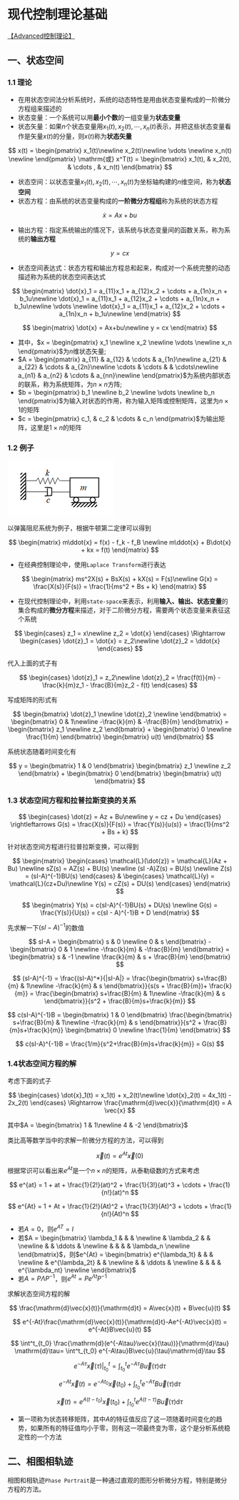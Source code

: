 # 现代控制理论基础

[【Advanced控制理论】](https://www.bilibili.com/video/BV1yx411u7iX/?share_source=copy_web&vd_source=6fcbce3c943e3eb2d721be0364c24be)

## 一、状态空间

### 1.1 理论

* 在用状态空间法分析系统时，系统的动态特性是用由状态变量构成的一阶微分方程组来描述的
* 状态变量：一个系统可以用**最小个数**的一组变量为**状态变量**
* 状态矢量：如果$n$个状态变量用$x_1(t), x_2(t), \cdots , x_n(t)$表示，并把这些状态变量看作是矢量$x(t)$的分量，则$x(t)$称为**状态矢量**

$$
x(t) = \begin{pmatrix}
x_1(t)\newline
x_2(t)\newline
\vdots \newline
x_n(t) \newline
\end{pmatrix}
\mathrm{或}
x^T(t) = \begin{bmatrix}
x_1(t), & x_2(t), & \cdots , & x_n(t)
\end{bmatrix}
$$

* 状态空间：以状态变量$x_1(t), x_2(t),\cdots,x_n(t)$为坐标轴构建的$n$维空间，称为**状态空间**
* 状态方程：由系统的状态变量构成的**一阶微分方程组**称为系统的状态方程

$$
\dot{x} = Ax+bu
$$

* 输出方程：指定系统输出的情况下，该系统与状态变量间的函数关系，称为系统的**输出方程**

$$
y = cx
$$

* 状态空间表达式：状态方程和输出方程总和起来，构成对一个系统完整的动态描述称为系统的状态空间表达式

$$
\begin{matrix}
\dot{x}_1 = a_{11}x_1 + a_{12}x_2 + \cdots + a_{1n}x_n + b_1u\newline
\dot{x}_1 = a_{11}x_1 + a_{12}x_2 + \cdots + a_{1n}x_n + b_1u\newline
\vdots \newline
\dot{x}_1 = a_{11}x_1 + a_{12}x_2 + \cdots + a_{1n}x_n + b_1u\newline
\end{matrix}
$$

$$
\begin{matrix}
\dot{x} = Ax+bu\newline
y = cx
\end{matrix}
$$

* 其中，$x = \begin{pmatrix}
x_1 \newline x_2 \newline \vdots \newline x_n
\end{pmatrix}$为$n$维状态矢量;
* $A = \begin{pmatrix}
a_{11} & a_{12} & \cdots & a_{1n}\newline
a_{21} & a_{22} & \cdots & a_{2n}\newline
\cdots & \cdots &  & \cdots\newline
a_{n1} & a_{n2} & \cdots & a_{nn}\newline
\end{pmatrix}$为系统内部状态的联系，称为系统矩阵，为$n\times n$方阵;
* $b = \begin{pmatrix}
b_1 \newline b_2 \newline \vdots \newline b_n
\end{pmatrix}$为输入对状态的作用，称为输入矩阵或控制矩阵，这里为$n\times 1$的矩阵
* $c = \begin{pmatrix}
c_1, & c_2 & \cdots & c_n
\end{pmatrix}$为输出矩阵，这里是$1\times n$的矩阵

### 1.2 例子

![弹簧阻尼系统](./image/SpringAndDamping.png)

以弹簧阻尼系统为例子，根据牛顿第二定律可以得到

$$
\begin{matrix}
    m\ddot{x} = f(x) - f_k - f_B \newline
    m\ddot{x} + B\dot{x} + kx = f(t)
\end{matrix}
$$

* 在经典控制理论中，使用`Laplace Transform`进行表达

$$
\begin{matrix}
ms^2X(s) + BsX(s) + kX(s) = F(s)\newline
G(x) = \frac{X(s)}{F(s)} = \frac{1}{ms^2 + Bs + k}
\end{matrix}
$$

* 在现代控制理论中，利用`state-space`来表示，利用**输入、输出、状态变量**的集合构成的**微分方程**来描述，对于二阶微分方程，需要两个状态变量来表征这个系统

$$
\begin{cases}
z_1 = x\newline
z_2 = \dot{x}
\end{cases}
\Rightarrow
\begin{cases}
\dot{z}_1 = \dot{x} = z_2\newline
\dot{z}_2 = \ddot{x}
\end{cases}
$$

代入上面的式子有

$$
\begin{cases}
\dot{z}_1 = z_2\newline
\dot{z}_2 = \frac{f(t)}{m} - \frac{k}{m}z_1 - \frac{B}{m}z_2 - f(t)
\end{cases}
$$

写成矩阵的形式有

$$
\begin{bmatrix}
\dot{z}_1 \newline
\dot{z}_2 \newline
\end{bmatrix} = \begin{bmatrix}
    0 & 1\newline
    -\frac{k}{m} & -\frac{B}{m}
\end{bmatrix} = \begin{bmatrix}
    z_1 \newline
    z_2
\end{bmatrix} + \begin{bmatrix}
    0 \newline
    \frac{1}{m}
\end{bmatrix} \begin{bmatrix}
    u(t)
\end{bmatrix}
$$

系统状态随着时间变化有

$$
y = \begin{bmatrix}
    1 & 0
\end{bmatrix} \begin{bmatrix}
    z_1 \newline
    z_2
\end{bmatrix} + \begin{bmatrix}
    0
\end{bmatrix} \begin{bmatrix}
    u(t)
\end{bmatrix}
$$

### 1.3 状态空间方程和拉普拉斯变换的关系

$$
\begin{cases}
    \dot{z} = Az + Bu\newline
    y = cz + Du
\end{cases} \rightleftarrows
G(s) = \frac{X(s)}{F(s)} = \frac{Y(s)}{u(s)} = \frac{1}{ms^2 + Bs + k}
$$

针对状态空间方程进行拉普拉斯变换，可以得到

$$
\begin{matrix}
    \begin{cases}
    \mathcal{L}(\dot{z}) = \mathcal{L}(Az + Bu) \newline
    sZ(s) = AZ(s) + BU(s) \newline
    (sI -A)Z(s) = BU(s) \newline
    Z(s) = (sI-A)^{-1}BU(s)
\end{cases} & \begin{cases}
    \mathcal{L}(y) = \mathcal{L}(cz+Du)\newline
    Y(s) = cZ(s) + DU(s)
\end{cases}
\end{matrix}
$$

$$
\begin{matrix}
    Y(s) = c(sI-A)^{-1}BU(s) + DU(s) \newline
    G(s) = \frac{Y(s)}{U(s)} = c(sI - A)^{-1}B + D
\end{matrix}
$$

先求解一下$(sI - A)^{-1}$的数值

$$
    sI-A = \begin{bmatrix}
        s & 0 \newline
        0 & s
    \end{bmatrix} - \begin{bmatrix}
        0 & 1 \newline
        -\frac{k}{m} & -\frac{B}{m}
    \end{bmatrix} = \begin{bmatrix}
        s & -1 \newline
        \frac{k}{m} & s + \frac{B}{m}
    \end{bmatrix}
$$

$$
(sI-A)^{-1} = \frac{(sI-A)^*}{|sI-A|} = \frac{\begin{bmatrix}
        s+\frac{B}{m} & 1\newline
        -\frac{k}{m} & s
    \end{bmatrix}}{s(s + \frac{B}{m})+ \frac{k}{m}} = \frac{\begin{bmatrix}
        s+\frac{B}{m} & 1\newline
        -\frac{k}{m} & s
    \end{bmatrix}}{s^2 + \frac{B}{m}s+\frac{k}{m}}
$$

$$
c(sI-A)^{-1}B = \begin{bmatrix}
    1 & 0
\end{bmatrix} \frac{\begin{bmatrix}
        s+\frac{B}{m} & 1\newline
        -\frac{k}{m} & s
    \end{bmatrix}}{s^2 + \frac{B}{m}s+\frac{k}{m}} \begin{bmatrix}
        0 \newline
        \frac{1}{m}
    \end{bmatrix}
$$

$$
c(sI-A)^{-1}B = \frac{1/m}{s^2+\frac{B}{m}s+\frac{k}{m}} = G(s)
$$

### 1.4状态空间方程的解

考虑下面的式子

$$
\begin{cases}
    \dot{x}_1(t) = x_1(t) + x_2(t)\newline
    \dot{x}_2(t) = 4x_1(t) - 2x_2(t)
\end{cases} \Rightarrow \frac{\mathrm{d}\vec{x}}{\mathrm{d}t} = A \vec{x}
$$

其中$A = \begin{bmatrix}
    1 & 1\newline
    4 & -2
\end{bmatrix}$

类比高等数学当中的求解一阶微分方程的方法，可以得到

$$
\vec{x}(t) = e^{At}\vec{x}(0)
$$

根据常识可以看出来$e^{At}$是一个$n\times n$的矩阵，从泰勒级数的方式来考虑

$$
e^{at} = 1 + at + \frac{1}{2!}(at)^2 + \frac{1}{3!}(at)^3 + \cdots + \frac{1}{n!}(at)^n
$$

$$
e^{At} = 1 + At + \frac{1}{2!}(At)^2 + \frac{1}{3!}(At)^3 + \cdots + \frac{1}{n!}(At)^n
$$

* 若$A = 0$，则$e^{AT}=I$
* 若$A = \begin{bmatrix}
    \lambda_1 & & & \newline
    & \lambda_2 & & \newline
    & & \ddots & \newline
    & & & & \lambda_n \newline
\end{bmatrix}$，则$e^{At} = \begin{bmatrix}
    e^{\lambda_1t} & & & \newline
    & e^{\lambda_2t} & & \newline
    & & \ddots & \newline
    & & & & e^{\lambda_nt} \newline
\end{bmatrix}$
* 若$A = P\Lambda P^{-1}$，则$e^{At}=Pe^{\Lambda t}P^{-1}$

求解状态空间方程的解

$$
\frac{\mathrm{d}\vec{x}(t)}{\mathrm{d}t} = A\vec{x}(t) + B\vec{u}(t)
$$

$$
e^{-At}\frac{\mathrm{d}\vec{x}(t)}{\mathrm{d}t}-Ae^{-At}\vec{x}(t) = e^{-At}B\vec{u}(t)
$$

$$
\int^t_{t_0} \frac{\mathrm{d}(e^{-A\tau}\vec{x}(\tau))}{\mathrm{d}\tau} \mathrm{d}\tau= \int^t_{t_0} e^{-A\tau}B\vec{u}(\tau)\mathrm{d}\tau
$$

$$
e^{-A\tau}\vec{x}(\tau)|^t_{t_0} = \int^t_{t_0} e^{-A\tau}B\vec{u}(\tau)\mathrm{d}\tau
$$

$$
e^{-At}\vec{x}(t) = e^{-At_0}\vec{x}(t_0) + \int^t_{t_0} e^{-A\tau}B\vec{u}(\tau)\mathrm{d}\tau
$$

$$
\vec{x}(t) = e^{A(t-t_0)}\vec{x}(t_0) + \int^t_{t_0}e^{A(t-\tau)}B\vec{u}(\tau)\mathrm{d}\tau
$$

* 第一项称为状态转移矩阵，其中$A$的特征值反应了这一项随着时间变化的趋势，如果所有的特征值均小于零，则有这一项最终变为零，这个是分析系统稳定性的一个方法

## 二、相图相轨迹

相图和相轨迹`Phase Portrait`是一种通过直观的图形分析微分方程，特别是微分方程的方法。


